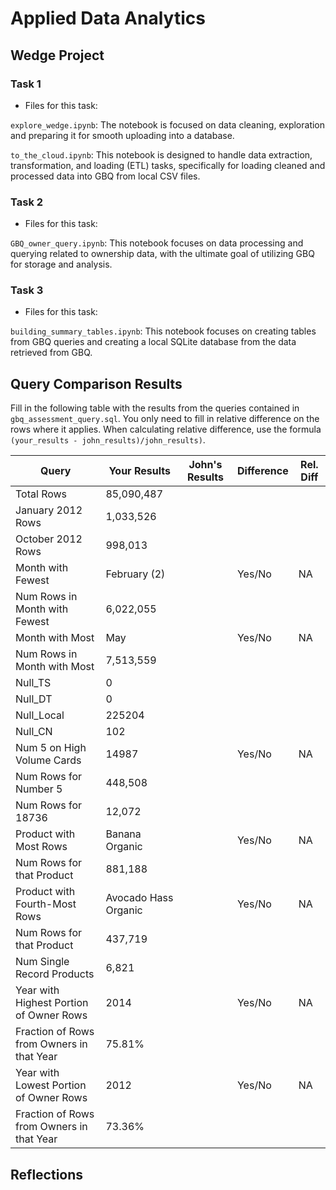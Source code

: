 
# Applied Data Analytics

## Wedge Project

<!-- Any general commentary you'd like to say about the project --> 

### Task 1

* Files for this task: 
<!--  List of file or files here  --> 


`explore_wedge.ipynb`: 
The notebook is focused on data cleaning, exploration and preparing it for smooth uploading into a database.

<!--  Repeat for each file  --> 
`to_the_cloud.ipynb`: 
 This notebook is designed to handle data extraction, transformation, and loading (ETL) tasks, specifically for loading cleaned and processed data into GBQ from local CSV files. 


### Task 2

* Files for this task: 
<!--  List of file or files here  --> 

`GBQ_owner_query.ipynb`: 
This notebook focuses on data processing and querying related to ownership data, with the ultimate goal of utilizing GBQ for storage and analysis.

<!--  Repeat for each file  --> 
	

### Task 3

* Files for this task: 
<!--  List of file or files here  --> 



`building_summary_tables.ipynb`: 
This notebook focuses on creating tables from GBQ queries and creating a local SQLite database from the data retrieved from GBQ.

<!--  Repeat for each file  --> 


## Query Comparison Results

Fill in the following table with the results from the 
queries contained in `gbq_assessment_query.sql`. You only
need to fill in relative difference on the rows where it applies. 
When calculating relative difference, use the formula 
` (your_results - john_results)/john_results)`. 



|  Query  |  Your Results  |  John's Results | Difference | Rel. Diff | 
|---|---|---|---|---|
| Total Rows  |  85,090,487 |   |   |   |
| January 2012 Rows  |  1,033,526 |   |   |   |
| October 2012 Rows  | 998,013  |   |   |   |
| Month with Fewest  |  February (2) |   | Yes/No  | NA  |
| Num Rows in Month with Fewest  |  6,022,055 |   |   |   |
| Month with Most  | May  |   | Yes/No  | NA  |
| Num Rows in Month with Most  |  7,513,559 |   |   |   |
| Null_TS  | 0  |   |   |   |
| Null_DT  | 0  |   |   |   |
| Null_Local  |  225204 |   |   |   |
| Null_CN  | 102  |   |   |   |
| Num 5 on High Volume Cards  |  14987 |   | Yes/No  | NA  |
|  Num Rows for Number 5 | 448,508  |   |   |   |
| Num Rows for 18736  |  12,072 |   |   |   |
| Product with Most Rows  | Banana Organic  |   | Yes/No  | NA  |
| Num Rows for that Product  |  881,188 |   |   |   |
| Product with Fourth-Most Rows  |  Avocado Hass Organic |   | Yes/No  | NA  |
| Num Rows for that Product  |  437,719 |   |   |   |
| Num Single Record Products  |  6,821 |   |   |   |
| Year with Highest Portion of Owner Rows  | 2014  |   | Yes/No  | NA |
| Fraction of Rows from Owners in that Year  | 75.81%  |   |   |   |
| Year with Lowest Portion of Owner Rows  |  2012 |   | Yes/No  | NA |
| Fraction of Rows from Owners in that Year  |  73.36% |   |   |   |

## Reflections

<!-- I'd love to get 100-200 words on your experience doing the Wedge Project --> 
